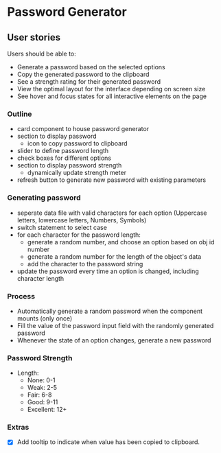 # Password Generator

## User stories

Users should be able to:

- Generate a password based on the selected options
- Copy the generated password to the clipboard
- See a strength rating for their generated password
- View the optimal layout for the interface depending on screen size
- See hover and focus states for all interactive elements on the page

### Outline

- card component to house password generator
- section to display password
  - icon to copy password to clipboard
- slider to define password length
- check boxes for different options
- section to display password strength
  - dynamically update strength meter
- refresh button to generate new password with existing parameters

### Generating password

- seperate data file with valid characters for each option (Uppercase letters, lowercase letters, Numbers, Symbols)
- switch statement to select case
- for each character for the password length:
  - generate a random number, and choose an option based on obj id number
  - generate a random number for the length of the object's data
  - add the character to the password string
- update the password every time an option is changed, including character length

### Process

- Automatically generate a random password when the component mounts (only once)
- Fill the value of the password input field with the randomly generated password
- Whenever the state of an option changes, generate a new password

### Password Strength

- Length:
  - None: 0-1
  - Weak: 2-5
  - Fair: 6-8
  - Good: 9-11
  - Excellent: 12+

### Extras

-[X] Add tooltip to indicate when value has been copied to clipboard.
